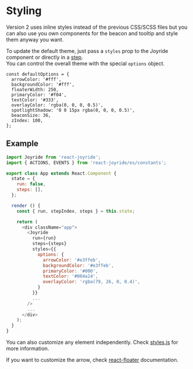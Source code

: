 # Styling

Version 2 uses inline styles instead of the previous CSS/SCSS files but you can also use you own components for the beacon and tooltip and style them anyway you want.

To update the default theme, just pass a `styles` prop to the Joyride component or directly in a [step](step.md).  
You can control the overall theme with the special `options` object.

```text
const defaultOptions = {
  arrowColor: '#fff',
  backgroundColor: '#fff',
  floaterWidth: 250,
  primaryColor: '#f04',
  textColor: '#333',
  overlayColor: 'rgba(0, 0, 0, 0.5)',
  spotlightShadow: '0 0 15px rgba(0, 0, 0, 0.5)',
  beaconSize: 36,
  zIndex: 100,
};
```

## Example

```javascript
import Joyride from 'react-joyride';
import { ACTIONS, EVENTS } from 'react-joyride/es/constants';

export class App extends React.Component {
  state = {
    run: false,
    steps: [],
  };

  render () {
    const { run, stepIndex, steps } = this.state;

    return (
      <div className="app">
        <Joyride
          run={run}
          steps={steps}
          styles={{
            options: {
              arrowColor: '#e3ffeb',
              backgroundColor: '#e3ffeb',
              primaryColor: '#000',
              textColor: '#004a14',
              overlayColor: 'rgba(79, 26, 0, 0.4)',
            }
          }}
          ...
        />
        ...
      </div>
    );
  }
}
```

You can also customize any element independently. Check [styles.js](https://github.com/gilbarbara/react-joyride/tree/3e08384415a831b20ce21c8423b6c271ad419fbf/src/styles.js) for more information.

If you want to customize the arrow, check [react-floater](https://github.com/gilbarbara/react-floater) documentation.
